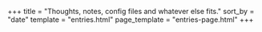 +++
title = "Thoughts, notes, config files and whatever else fits."
sort_by = "date"
template = "entries.html"
page_template = "entries-page.html"
+++
